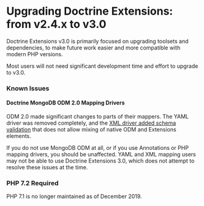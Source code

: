# Upgrading Doctrine Extensions: from v2.4.x to v3.0

Doctrine Extensions v3.0 is primarily focused on upgrading toolsets and dependencies,
to make future work easier and more compatible with modern PHP versions.

Most users will not need significant development time and effort to upgrade to v3.0.

### Known Issues

#### Doctrine MongoDB ODM 2.0 Mapping Drivers

ODM 2.0 made significant changes to parts of their mappers. The YAML driver was removed completely, and the
[XML driver added schema validation](https://github.com/Atlantic18/DoctrineExtensions/issues/2055) that does
not allow mixing of native ODM and Extensions elements.

If you do not use MongoDB ODM at all, or if you use Annotations or PHP mapping drivers, you should be unaffected.
YAML and XML mapping users may not be able to use Doctrine Extensions 3.0, which does not attempt to resolve
these issues at the time. 

### PHP 7.2 Required

PHP 7.1 is no longer maintained as of December 2019.
